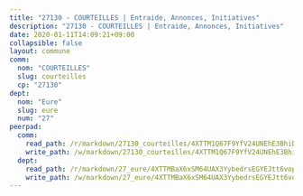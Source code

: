 ```yaml
---
title: "27130 - COURTEILLES | Entraide, Annonces, Initiatives"
description: "27130 - COURTEILLES | Entraide, Annonces, Initiatives"
date: 2020-01-11T14:09:21+09:00
collapsible: false
layout: commune
comm:
  nom: "COURTEILLES"
  slug: courteilles
  cp: "27130"
dept:
  nom: "Eure"
  slug: eure
  num: "27"
peerpad:
  comm:
    read_path: /r/markdown/27130_courteilles/4XTTM1Q67F9YfV24UNEhE3BhiDVfhm1CuHDh284j91wMeFMEr
    write_path: /w/markdown/27130_courteilles/4XTTM1Q67F9YfV24UNEhE3BhiDVfhm1CuHDh284j91wMeFMEr-K3TgUkdjKrqo1MTqbwWqbiVNeh5vt5uc2kJcCaTegMkc9hAAnr7Z7Lw7eBJoxk6P4VBCw7FQ94TY6m7yB5CfMhf17QAa7sbiRr4QXiTwqLStmHQ1netc9CryvCa1uZEDzqmEgD9C
  dept:
    read_path: /r/markdown/27_eure/4XTTMBaX6xSM64UAX3YybedrsEGYEJtt6vopdQsPEFtGijgwg
    write_path: /w/markdown/27_eure/4XTTMBaX6xSM64UAX3YybedrsEGYEJtt6vopdQsPEFtGijgwg-K3TgUmjy61Gu7ZFzjoVmiacXP2Rc4pq6sxVCYUX3mFQZWQw9yCKsEoAMagtuW4jJTYhK96DsWW4cPmZLagvQNZ34BscGcu4btrtJibt18c1mpqofaWe6Q3RartDiuMTjY7NrsH4r
---
```


